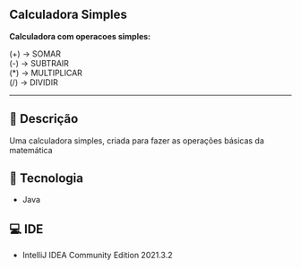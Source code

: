 ## Calculadora Simples


**Calculadora com operacoes simples:**

 (+)  → SOMAR                                                                 
 (-) → SUBTRAIR  
 (*) → MULTIPLICAR                                                                                                                                                
 (/) → DIVIDIR

**********************************
## 📝 Descrição

Uma calculadora simples, criada para fazer as operações básicas da matemática 


## 🚀 Tecnologia
* Java


## 💻 IDE
* IntelliJ IDEA Community Edition 2021.3.2
